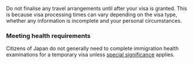 Do not finalise any travel arrangements until after your visa is granted. This is because visa processing times can vary depending on the visa type, whether any information is incomplete and your personal circumstances.

### Meeting health requirements

Citizens of Japan do not generally need to complete immigration health examinations for a temporary visa unless [special significance](http://www.border.gov.au/Trav/Visa/Heal/meeting-the-health-requirement/health-examinations) applies.
